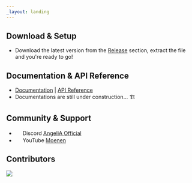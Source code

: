 ```yaml
---
_layout: landing
---
```


## Download & Setup

- Download the latest version from the [Release](https://github.com/Mo-enen/AngeliA/releases) section, extract the file and you're ready to go!

## Documentation & API Reference

- [Documentation](https://mo-enen.github.io/AngeliA/docs/introduction.html) | [API Reference](https://mo-enen.github.io/AngeliA/api/AngeliA.html)
- Documentations are still under construction... 🏗️

## Community & Support

- <img src="C:/Data/AngeliA/AngeliA%20Engine/Resources/Discord.png" width="16"/> Discord [AngeliA Official](https://discord.gg/JVTQcev3P3)
- <img src="C:/Data/AngeliA/AngeliA%20Engine/Resources/YouTube.png" width="16"/> YouTube [Moenen](https://www.youtube.com/@game.angelia)

## Contributors

<a href="https://github.com/Mo-enen/AngeliA/graphs/contributors">
  <img src="https://contrib.rocks/image?repo=Mo-enen/AngeliA" />
</a>
